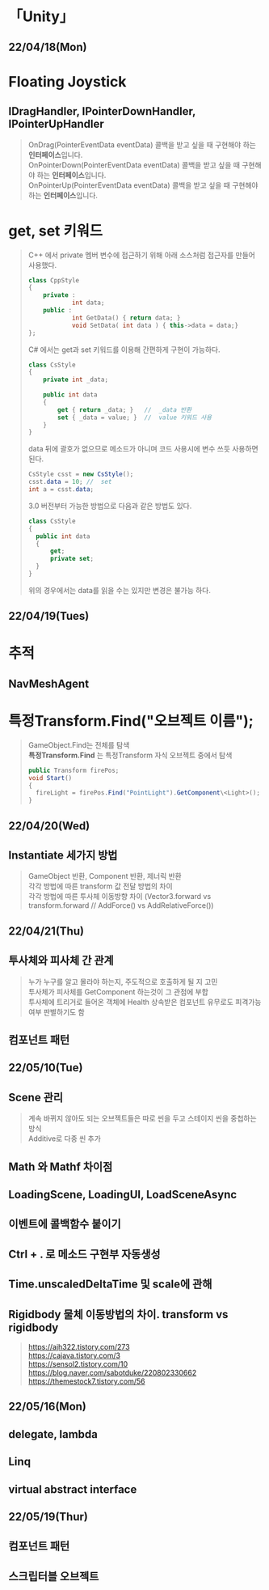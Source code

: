 「Unity」
===

22/04/18(Mon)
---
# Floating Joystick
## IDragHandler, IPointerDownHandler, IPointerUpHandler
> OnDrag(PointerEventData eventData) 콜백을 받고 싶을 때 구현해야 하는 **인터페이스**입니다.   
> OnPointerDown(PointerEventData eventData) 콜백을 받고 싶을 때 구현해야 하는 **인터페이스**입니다.   
> OnPointerUp(PointerEventData eventData) 콜백을 받고 싶을 때 구현해야 하는 **인터페이스**입니다.   

# get, set 키워드
> C++ 에서 private 멤버 변수에 접근하기 위해 아래 소스처럼 접근자를 만들어 사용했다.   
> ```cpp
> class CppStyle
> {
>     private :
>             int data;
>     public :
>             int GetData() { return data; }
>             void SetData( int data ) { this->data = data;}
> };
> ```   
> C# 에서는 get과 set 키워드를 이용해 간편하게 구현이 가능하다.
> ```cs
> class CsStyle
> {
>     private int _data;
>     
>     public int data
>     {
>         get { return _data; }   //  _data 반환
>         set { _data = value; }  //  value 키워드 사용
>     }
> }
> ```   
> data 뒤에 괄호가 없으므로 메소드가 아니며 코드 사용시에 변수 쓰듯 사용하면 된다.   
> ```cs
> CsStyle csst = new CsStyle();
> csst.data = 10; //  set
> int a = csst.data;
> ```   
> 3.0 버전부터 가능한 방법으로 다음과 같은 방법도 있다.   
> ```cs
> class CsStyle
> {
>   public int data
>   {
>       get;
>       private set;
>   }
> }
> ```
> 위의 경우에서는 data를 읽을 수는 있지만 변경은 불가능 하다.

22/04/19(Tues)
---
# 추적
## NavMeshAgent

# 특정Transform.Find("오브젝트 이름");
> GameObject.Find는 전체를 탐색   
> **특정Transform.Find** 는 특정Transform 자식 오브젝트 중에서 탐색   
> ```cs
> public Transform firePos;
> void Start()
> {
>   fireLight = firePos.Find("PointLight").GetComponent\<Light>(); //firePos의 자식 오브젝트 중에서 탐색
> }
> ```

22/04/20(Wed)
---
## Instantiate 세가지 방법
> GameObject 반환, Component 반환, 제너릭 반환   
> 각각 방법에 따른 transform 값 전달 방법의 차이   
> 각각 방법에 따른 투사체 이동방향 차이 (Vector3.forward vs transform.forward // AddForce() vs AddRelativeForce())


22/04/21(Thu)
---
## 투사체와 피사체 간 관계
> 누가 누구를 알고 몰라야 하는지, 주도적으로 호출하게 될 지 고민   
> 투사체가 피사체를 GetComponent 하는것이 그 관점에 부합   
> 투사체에 트리거로 들어온 객체에 Health 상속받은 컴포넌트 유무로도 피격가능여부 판별하기도 함   

## 컴포넌트 패턴


22/05/10(Tue)
---
## Scene 관리
> 계속 바뀌지 않아도 되는 오브젝트들은 따로 씬을 두고 스테이지 씬을 중첩하는 방식   
> Additive로 다중 씬 추가   


## Math 와 Mathf 차이점
## LoadingScene, LoadingUI, LoadSceneAsync
## 이벤트에 콜백함수 붙이기
## Ctrl + . 로 메소드 구현부 자동생성
## Time.unscaledDeltaTime 및 scale에 관해
## Rigidbody 물체 이동방법의 차이. transform vs rigidbody
> https://ajh322.tistory.com/273   
> https://cajava.tistory.com/3   
> https://sensol2.tistory.com/10   
> https://blog.naver.com/sabotduke/220802330662   
> https://themestock7.tistory.com/56   

  
22/05/16(Mon)
---
## delegate, lambda
## Linq
## virtual abstract interface


22/05/19(Thur)
---
## 컴포넌트 패턴
## 스크립터블 오브젝트
